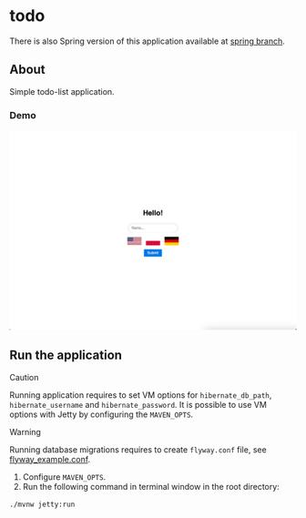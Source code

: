 # todo

There is also Spring version of this application available
at [spring branch](https://github.com/wkktoria/todo/tree/spring).

## About

Simple todo-list application.

### Demo

![demo](demo.gif)

## Run the application

> [!CAUTION]
> Running application requires to set VM options for `hibernate_db_path`, `hibernate_username` and `hibernate_password`.
> It is possible to use VM options with Jetty by configuring the `MAVEN_OPTS`.

> [!WARNING]
> Running database migrations requires to create `flyway.conf` file, see [flyway_example.conf](flyway_example.conf).

1. Configure `MAVEN_OPTS`.
2. Run the following command in terminal window in the root directory:

```console
./mvnw jetty:run
```
